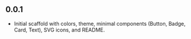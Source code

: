 ## 0.0.1

- Initial scaffold with colors, theme, minimal components (Button, Badge, Card, Text), SVG icons, and README.
